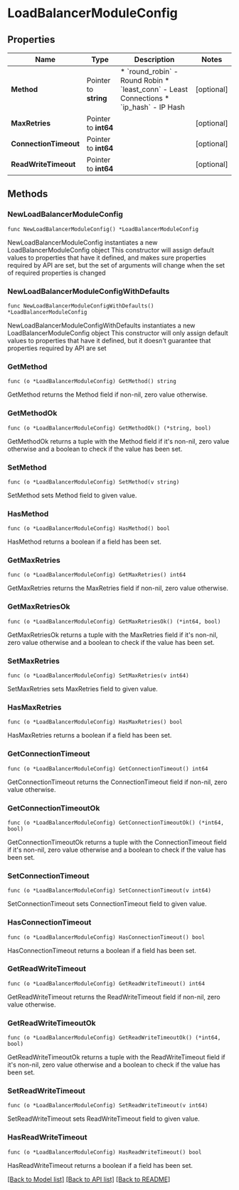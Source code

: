 # LoadBalancerModuleConfig

## Properties

Name | Type | Description | Notes
------------ | ------------- | ------------- | -------------
**Method** | Pointer to **string** | * &#x60;round_robin&#x60; - Round Robin * &#x60;least_conn&#x60; - Least Connections * &#x60;ip_hash&#x60; - IP Hash | [optional] 
**MaxRetries** | Pointer to **int64** |  | [optional] 
**ConnectionTimeout** | Pointer to **int64** |  | [optional] 
**ReadWriteTimeout** | Pointer to **int64** |  | [optional] 

## Methods

### NewLoadBalancerModuleConfig

`func NewLoadBalancerModuleConfig() *LoadBalancerModuleConfig`

NewLoadBalancerModuleConfig instantiates a new LoadBalancerModuleConfig object
This constructor will assign default values to properties that have it defined,
and makes sure properties required by API are set, but the set of arguments
will change when the set of required properties is changed

### NewLoadBalancerModuleConfigWithDefaults

`func NewLoadBalancerModuleConfigWithDefaults() *LoadBalancerModuleConfig`

NewLoadBalancerModuleConfigWithDefaults instantiates a new LoadBalancerModuleConfig object
This constructor will only assign default values to properties that have it defined,
but it doesn't guarantee that properties required by API are set

### GetMethod

`func (o *LoadBalancerModuleConfig) GetMethod() string`

GetMethod returns the Method field if non-nil, zero value otherwise.

### GetMethodOk

`func (o *LoadBalancerModuleConfig) GetMethodOk() (*string, bool)`

GetMethodOk returns a tuple with the Method field if it's non-nil, zero value otherwise
and a boolean to check if the value has been set.

### SetMethod

`func (o *LoadBalancerModuleConfig) SetMethod(v string)`

SetMethod sets Method field to given value.

### HasMethod

`func (o *LoadBalancerModuleConfig) HasMethod() bool`

HasMethod returns a boolean if a field has been set.

### GetMaxRetries

`func (o *LoadBalancerModuleConfig) GetMaxRetries() int64`

GetMaxRetries returns the MaxRetries field if non-nil, zero value otherwise.

### GetMaxRetriesOk

`func (o *LoadBalancerModuleConfig) GetMaxRetriesOk() (*int64, bool)`

GetMaxRetriesOk returns a tuple with the MaxRetries field if it's non-nil, zero value otherwise
and a boolean to check if the value has been set.

### SetMaxRetries

`func (o *LoadBalancerModuleConfig) SetMaxRetries(v int64)`

SetMaxRetries sets MaxRetries field to given value.

### HasMaxRetries

`func (o *LoadBalancerModuleConfig) HasMaxRetries() bool`

HasMaxRetries returns a boolean if a field has been set.

### GetConnectionTimeout

`func (o *LoadBalancerModuleConfig) GetConnectionTimeout() int64`

GetConnectionTimeout returns the ConnectionTimeout field if non-nil, zero value otherwise.

### GetConnectionTimeoutOk

`func (o *LoadBalancerModuleConfig) GetConnectionTimeoutOk() (*int64, bool)`

GetConnectionTimeoutOk returns a tuple with the ConnectionTimeout field if it's non-nil, zero value otherwise
and a boolean to check if the value has been set.

### SetConnectionTimeout

`func (o *LoadBalancerModuleConfig) SetConnectionTimeout(v int64)`

SetConnectionTimeout sets ConnectionTimeout field to given value.

### HasConnectionTimeout

`func (o *LoadBalancerModuleConfig) HasConnectionTimeout() bool`

HasConnectionTimeout returns a boolean if a field has been set.

### GetReadWriteTimeout

`func (o *LoadBalancerModuleConfig) GetReadWriteTimeout() int64`

GetReadWriteTimeout returns the ReadWriteTimeout field if non-nil, zero value otherwise.

### GetReadWriteTimeoutOk

`func (o *LoadBalancerModuleConfig) GetReadWriteTimeoutOk() (*int64, bool)`

GetReadWriteTimeoutOk returns a tuple with the ReadWriteTimeout field if it's non-nil, zero value otherwise
and a boolean to check if the value has been set.

### SetReadWriteTimeout

`func (o *LoadBalancerModuleConfig) SetReadWriteTimeout(v int64)`

SetReadWriteTimeout sets ReadWriteTimeout field to given value.

### HasReadWriteTimeout

`func (o *LoadBalancerModuleConfig) HasReadWriteTimeout() bool`

HasReadWriteTimeout returns a boolean if a field has been set.


[[Back to Model list]](../README.md#documentation-for-models) [[Back to API list]](../README.md#documentation-for-api-endpoints) [[Back to README]](../README.md)


